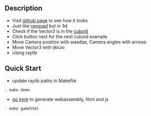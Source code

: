 ## Description
- Visit [github page](https://loop614.github.io/raycuboid/) to see how it looks
- Just like [rayquad](https://github.com/loop614/rayquad) but in 3d
- Check if the Vector3 is in the [cuboid](https://en.wikipedia.org/wiki/Cuboid)
- Click button next for the next cuboid example
- Move Camera position with wasdqe, Camera angles with arrows
- Move Vector3 with ijkluio
- Using raylib

## Quick Start
- update raylib paths in Makefile
```console
- make demo
```

- [go here](https://github.com/raysan5/raylib/wiki/Working-for-Web-(HTML5)) to generate webassembly, html and js
```console
- make gamehtml
```
